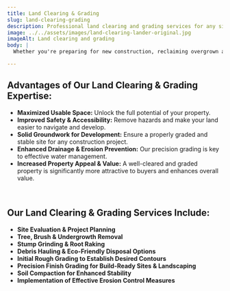 ```yaml
---
title: Land Clearing & Grading
slug: land-clearing-grading
description: Professional land clearing and grading services for any size project.
image: ../../assets/images/land-clearing-lander-original.jpg
imageAlt: Land clearing and grading
body: |
  Whether you're preparing for new construction, reclaiming overgrown areas, or enhancing your property's usability, our professional land clearing and grading services provide the perfect canvas. We efficiently remove unwanted vegetation and debris, then expertly sculpt the land to meet your specific requirements for drainage, stability, and aesthetics.

---
```


## Advantages of Our Land Clearing & Grading Expertise:

* **Maximized Usable Space:** Unlock the full potential of your property.
* **Improved Safety & Accessibility:** Remove hazards and make your land easier to navigate and develop.
* **Solid Groundwork for Development:** Ensure a properly graded and stable site for any construction project.
* **Enhanced Drainage & Erosion Prevention:** Our precision grading is key to effective water management.
* **Increased Property Appeal & Value:** A well-cleared and graded property is significantly more attractive to buyers and enhances overall value.

<br />

## Our Land Clearing & Grading Services Include:

* **Site Evaluation & Project Planning**
* **Tree, Brush & Undergrowth Removal**
* **Stump Grinding & Root Raking**
* **Debris Hauling & Eco-Friendly Disposal Options**
* **Initial Rough Grading to Establish Desired Contours**
* **Precision Finish Grading for Build-Ready Sites & Landscaping**
* **Soil Compaction for Enhanced Stability**
* **Implementation of Effective Erosion Control Measures**
